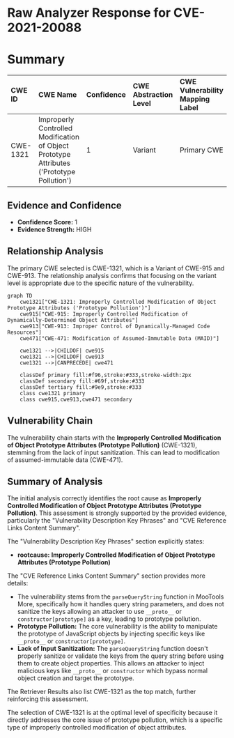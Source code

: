 # Raw Analyzer Response for CVE-2021-20088

# Summary
| CWE ID    | CWE Name                                                                                    | Confidence | CWE Abstraction Level | CWE Vulnerability Mapping Label | CWE-Vulnerability Mapping Notes |
| :---------- | :------------------------------------------------------------------------------------------ | :---------- | :---------------------- | :------------------------------ | :------------------------------ |
| CWE-1321  | Improperly Controlled Modification of Object Prototype Attributes ('Prototype Pollution') | 1          | Variant                 | Primary CWE                     | Allowed                       |

## Evidence and Confidence

*   **Confidence Score:** 1
*   **Evidence Strength:** HIGH

## Relationship Analysis
The primary CWE selected is CWE-1321, which is a Variant of CWE-915 and CWE-913. The relationship analysis confirms that focusing on the variant level is appropriate due to the specific nature of the vulnerability.

```mermaid
graph TD
    cwe1321["CWE-1321: Improperly Controlled Modification of Object Prototype Attributes ('Prototype Pollution')"]
    cwe915["CWE-915: Improperly Controlled Modification of Dynamically-Determined Object Attributes"]
    cwe913["CWE-913: Improper Control of Dynamically-Managed Code Resources"]
    cwe471["CWE-471: Modification of Assumed-Immutable Data (MAID)"]

    cwe1321 -->|CHILDOF| cwe915
    cwe1321 -->|CHILDOF| cwe913
    cwe1321 -->|CANPRECEDE| cwe471

    classDef primary fill:#f96,stroke:#333,stroke-width:2px
    classDef secondary fill:#69f,stroke:#333
    classDef tertiary fill:#9e9,stroke:#333
    class cwe1321 primary
    class cwe915,cwe913,cwe471 secondary
```

## Vulnerability Chain
The vulnerability chain starts with the **Improperly Controlled Modification of Object Prototype Attributes (Prototype Pollution)** (CWE-1321), stemming from the lack of input sanitization. This can lead to modification of assumed-immutable data (CWE-471).

## Summary of Analysis
The initial analysis correctly identifies the root cause as **Improperly Controlled Modification of Object Prototype Attributes (Prototype Pollution)**. This assessment is strongly supported by the provided evidence, particularly the "Vulnerability Description Key Phrases" and "CVE Reference Links Content Summary".

The "Vulnerability Description Key Phrases" section explicitly states:
- **rootcause:** **Improperly Controlled Modification of Object Prototype Attributes (Prototype Pollution)**

The "CVE Reference Links Content Summary" section provides more details:
- The vulnerability stems from the `parseQueryString` function in MooTools More, specifically how it handles query string parameters, and does not sanitize the keys allowing an attacker to use `__proto__` or `constructor[prototype]` as a key, leading to prototype pollution.
- **Prototype Pollution:** The core vulnerability is the ability to manipulate the prototype of JavaScript objects by injecting specific keys like `__proto__` or `constructor[prototype]`.
- **Lack of Input Sanitization:** The `parseQueryString` function doesn't properly sanitize or validate the keys from the query string before using them to create object properties. This allows an attacker to inject malicious keys like `__proto__` or `constructor` which bypass normal object creation and target the prototype.

The Retriever Results also list CWE-1321 as the top match, further reinforcing this assessment.

The selection of CWE-1321 is at the optimal level of specificity because it directly addresses the core issue of prototype pollution, which is a specific type of improperly controlled modification of object attributes.